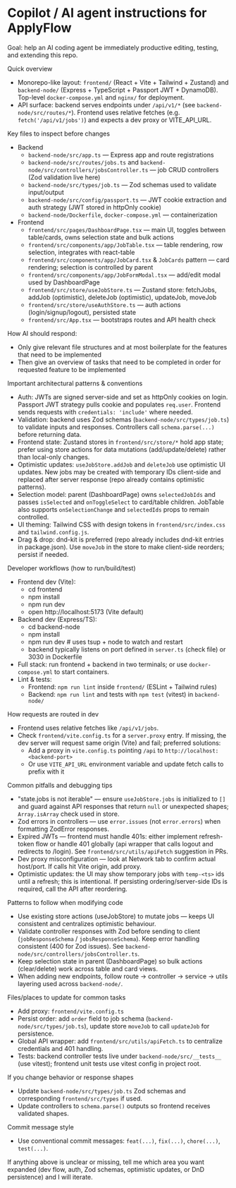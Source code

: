 # Copilot / AI agent instructions for ApplyFlow

Goal: help an AI coding agent be immediately productive editing, testing, and extending this repo.

Quick overview

- Monorepo-like layout: `frontend/` (React + Vite + Tailwind + Zustand) and `backend-node/` (Express + TypeScript + Passport JWT + DynamoDB). Top-level `docker-compose.yml` and `nginx/` for deployment.
- API surface: backend serves endpoints under `/api/v1/*` (see `backend-node/src/routes/*`). Frontend uses relative fetches (e.g. `fetch('/api/v1/jobs')`) and expects a dev proxy or VITE_API_URL.

Key files to inspect before changes

- Backend
  - `backend-node/src/app.ts` — Express app and route registrations
  - `backend-node/src/routes/jobs.ts` and `backend-node/src/controllers/jobsController.ts` — job CRUD controllers (Zod validation live here)
  - `backend-node/src/types/job.ts` — Zod schemas used to validate input/output
  - `backend-node/src/config/passport.ts` — JWT cookie extraction and auth strategy (JWT stored in httpOnly cookie)
  - `backend-node/Dockerfile`, `docker-compose.yml` — containerization
- Frontend
  - `frontend/src/pages/DashboardPage.tsx` — main UI, toggles between table/cards, owns selection state and bulk actions
  - `frontend/src/components/app/JobTable.tsx` — table rendering, row selection, integrates with react-table
  - `frontend/src/components/app/JobCard.tsx` & `JobCards` pattern — card rendering; selection is controlled by parent
  - `frontend/src/components/app/JobFormModal.tsx` — add/edit modal used by DashboardPage
  - `frontend/src/store/useJobStore.ts` — Zustand store: fetchJobs, addJob (optimistic), deleteJob (optimistic), updateJob, moveJob
  - `frontend/src/store/useAuthStore.ts` — auth actions (login/signup/logout), persisted state
  - `frontend/src/App.tsx` — bootstraps routes and API health check

How AI should respond:

- Only give relevant file structures and at most boilerplate for the features that need to be implemented
- Then give an overview of tasks that need to be completed in order for requested feature to be implemented

Important architectural patterns & conventions

- Auth: JWTs are signed server-side and set as httpOnly cookies on login. Passport JWT strategy pulls cookie and populates `req.user`. Frontend sends requests with `credentials: 'include'` where needed.
- Validation: backend uses Zod schemas (`backend-node/src/types/job.ts`) to validate inputs and responses. Controllers call `schema.parse(...)` before returning data.
- Frontend state: Zustand stores in `frontend/src/store/*` hold app state; prefer using store actions for data mutations (add/update/delete) rather than local-only changes.
- Optimistic updates: `useJobStore.addJob` and `deleteJob` use optimistic UI updates. New jobs may be created with temporary IDs client-side and replaced after server response (repo already contains optimistic patterns).
- Selection model: parent (DashboardPage) owns `selectedJobIds` and passes `isSelected` and `onToggleSelect` to card/table children. JobTable also supports `onSelectionChange` and `selectedIds` props to remain controlled.
- UI theming: Tailwind CSS with design tokens in `frontend/src/index.css` and `tailwind.config.js`.
- Drag & drop: dnd-kit is preferred (repo already includes dnd-kit entries in package.json). Use `moveJob` in the store to make client-side reorders; persist if needed.

Developer workflows (how to run/build/test)

- Frontend dev (Vite):
  - cd frontend
  - npm install
  - npm run dev
  - open http://localhost:5173 (Vite default)
- Backend dev (Express/TS):
  - cd backend-node
  - npm install
  - npm run dev # uses tsup + node to watch and restart
  - backend typically listens on port defined in `server.ts` (check file) or 3030 in Dockerfile
- Full stack: run frontend + backend in two terminals; or use `docker-compose.yml` to start containers.
- Lint & tests:
  - Frontend: `npm run lint` inside `frontend/` (ESLint + Tailwind rules)
  - Backend: `npm run lint` and tests with `npm test` (vitest) in `backend-node/`

How requests are routed in dev

- Frontend uses relative fetches like `/api/v1/jobs`.
- Check `frontend/vite.config.ts` for a `server.proxy` entry. If missing, the dev server will request same origin (Vite) and fail; preferred solutions:
  - Add a proxy in `vite.config.ts` pointing `/api` to `http://localhost:<backend-port>`
  - Or use `VITE_API_URL` environment variable and update fetch calls to prefix with it

Common pitfalls and debugging tips

- "state.jobs is not iterable" — ensure `useJobStore.jobs` is initialized to `[]` and guard against API responses that return `null` or unexpected shapes; `Array.isArray` check used in store.
- Zod errors in controllers — use `error.issues` (not `error.errors`) when formatting ZodError responses.
- Expired JWTs — frontend must handle 401s: either implement refresh-token flow or handle 401 globally (api wrapper that calls logout and redirects to /login). See `frontend/src/utils/apiFetch` suggestion in PRs.
- Dev proxy misconfiguration — look at Network tab to confirm actual host/port. If calls hit Vite origin, add proxy.
- Optimistic updates: the UI may show temporary jobs with `temp-<ts>` ids until a refresh; this is intentional. If persisting ordering/server-side IDs is required, call the API after reordering.

Patterns to follow when modifying code

- Use existing store actions (useJobStore) to mutate jobs — keeps UI consistent and centralizes optimistic behaviour.
- Validate controller responses with Zod before sending to client (`jobResponseSchema` / `jobsResponseSchema`). Keep error handling consistent (400 for Zod issues). See `backend-node/src/controllers/jobsController.ts`.
- Keep selection state in parent (DashboardPage) so bulk actions (clear/delete) work across table and card views.
- When adding new endpoints, follow route -> controller -> service -> utils layering used across `backend-node/`.

Files/places to update for common tasks

- Add proxy: `frontend/vite.config.ts`
- Persist order: add `order` field to job schema (`backend-node/src/types/job.ts`), update store `moveJob` to call `updateJob` for persistence.
- Global API wrapper: add `frontend/src/utils/apiFetch.ts` to centralize credentials and 401 handling.
- Tests: backend controller tests live under `backend-node/src/__tests__` (use vitest); frontend unit tests use vitest config in project root.

If you change behavior or response shapes

- Update `backend-node/src/types/job.ts` Zod schemas and corresponding `frontend/src/types` if used.
- Update controllers to `schema.parse()` outputs so frontend receives validated shapes.

Commit message style

- Use conventional commit messages: `feat(...)`, `fix(...)`, `chore(...)`, `test(...)`.

If anything above is unclear or missing, tell me which area you want expanded (dev flow, auth, Zod schemas, optimistic updates, or DnD persistence) and I will iterate.
